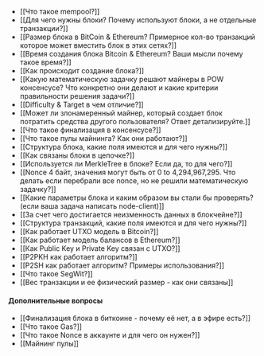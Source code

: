 
- [[Что такое mempool?]]
- [[Для чего нужны блоки? Почему используют блоки, а не отдельные транзакции?]]
- [[Размер блока в BitCoin & Ethereum? Примерное кол-во транзакций которое может вместить блок в этих сетях?]]
- [[Время создания блока Bitcoin & Ethereum? Ваши мысли почему такое время?]]
- [[Как происходит создание блока?]]
- [[Какую математическую задачку решают майнеры в POW консенсусе? Что конкретно они делают и какие критерии правильности решения задачи?]]
- [[Difficulty & Target в чем отличие?]]
- [[Может ли злонамеренный майнер, который создает блок потратить средства другого пользователя? Ответ детализируйте.]]
- [[Что такое финализация в консенсусе?]]
- [[Что такое пулы майнинга? Как они работают?]]
- [[Структура блока, какие поля имеются и для чего нужны?]]
- [[Как связаны блоки в цепочке?]]
- [[Используется ли MerkleTree в блоке? Если да, то для чего?]]
- [[Nonce 4 байт, значения могут быть от 0 to 4,294,967,295. Что делать если перебрали все nonce, но не решили математическую задачку?]]
- [[Какие параметры блока и каким образом вы стали бы проверять?(если ваша задача написать node-client)]]
- [[За счет чего достигается неизменность данных в блокчейне?]]
- [[Структура транзакций, какие поля имеются и для чего нужны?]]
- [[Как работает UTXO модель в Bitcoin?]]
- [[Как работает модель балансов в Ethereum?]]
- [[Как Public Key и Private Key связан с UTXO?]]
- [[P2PKH как работает алгоритм?]]
- [[P2SH как работает алгоритм? Примеры использования?]]
- [[Что такое SegWit?]]
- [[Вес транзакции и ее физический размер - как они связаны]]
#### Дополнительные вопросы

- [[Финализация блока в биткоине -  почему её нет, а в эфире есть?]]
- [[Что такое Gas?]]
- [[Что такое Nonce в аккаунте и для чего он нужен?]]
- [[Майнинг пулы]]